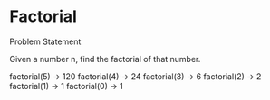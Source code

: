 # Factorial

Problem Statement

Given a number n, find the factorial of that number.

factorial(5) -> 120
factorial(4) -> 24
factorial(3) -> 6
factorial(2) -> 2
factorial(1) -> 1
factorial(0) -> 1
